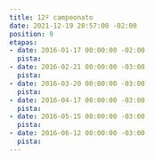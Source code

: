 ```yaml
---
title: 12º campeonato
date: 2021-12-19 20:57:00 -02:00
position: 9
etapas:
- date: 2016-01-17 00:00:00 -02:00
  pista: 
- date: 2016-02-21 00:00:00 -03:00
  pista: 
- date: 2016-03-20 00:00:00 -03:00
  pista: 
- date: 2016-04-17 00:00:00 -03:00
  pista: 
- date: 2016-05-15 00:00:00 -03:00
  pista: 
- date: 2016-06-12 00:00:00 -03:00
  pista: 
---
```


